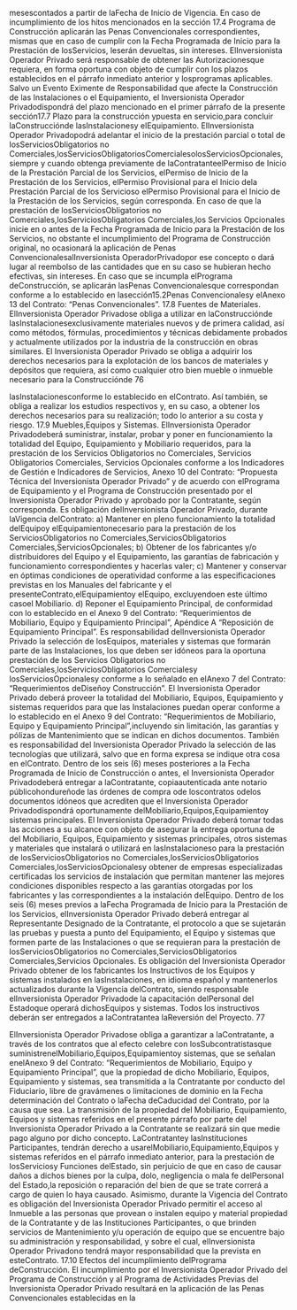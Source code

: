 mesescontados a partir de laFecha de Inicio de Vigencia.
En caso de incumplimiento de los hitos mencionados en la sección 17.4 Programa de Construcción aplicarán las
Penas Convencionales correspondientes, mismas que en caso de cumplir con la Fecha Programada de Inicio para la
Prestación de losServicios, leserán devueltas, sin intereses.
ElInversionista Operador Privado será responsable de obtener las Autorizacionesque requiera, en forma oportuna con
objeto de cumplir con los plazos establecidos en el párrafo inmediato anterior y losprogramas aplicables.
Salvo un Evento Eximente de Responsabilidad que afecte la Construcción de las Instalaciones o el Equipamiento, el
Inversionista Operador Privadodispondrá del plazo mencionado en el primer párrafo de la presente sección17.7 Plazo
para la construcción ypuesta en servicio,para concluir laConstrucciónde lasInstalacionesy elEquipamiento.
ElInversionista Operador Privadopodrá adelantar el inicio de la prestación parcial o total de losServiciosObligatorios no
Comerciales,losServiciosObligatoriosComercialesolosServiciosOpcionales, siempre y cuando obtenga previamente
de laContratanteelPermiso de Inicio de la Prestación Parcial de los Servicios, elPermiso de Inicio de la Prestación de
los Servicios, elPermiso Provisional para el Inicio dela Prestación Parcial de los Servicioso elPermiso Provisional para
el Inicio de la Prestación de los Servicios, según corresponda.
En caso de que la prestación de losServiciosObligatorios no Comerciales,losServiciosObligatorios Comerciales,los
Servicios Opcionales inicie en o antes de la Fecha Programada de Inicio para la Prestación de los Servicios, no
obstante el incumplimiento del Programa de Construcción original, no ocasionará la aplicación de Penas
ConvencionalesalInversionista OperadorPrivadopor ese concepto o dará lugar al reembolso de las cantidades que en
su caso se hubieran hecho efectivas, sin intereses. En caso que se incumpla elPrograma deConstrucción, se aplicarán
lasPenas Convencionalesque correspondan conforme a lo establecido en lasección15.2Penas Convencionalesy
elAnexo 13 del Contrato: “Penas Convencionales”.
17.8 Fuentes de Materiales.
ElInversionista Operador Privadose obliga a utilizar en laConstrucciónde lasInstalacionesexclusivamente materiales
nuevos y de primera calidad, así como métodos, fórmulas, procedimientos y técnicas debidamente probados y
actualmente utilizados por la industria de la construcción en obras similares.
El Inversionista Operador Privado se obliga a adquirir los derechos necesarios para la explotación de los bancos de
materiales y depósitos que requiera, así como cualquier otro bien mueble o inmueble necesario para la Construcciónde
76

lasInstalacionesconforme lo establecido en elContrato. Así también, se obliga a realizar los estudios respectivos y, en
su caso, a obtener los derechos necesarios para su realización; todo lo anterior a su costa y riesgo.
17.9 Muebles,Equipos y Sistemas.
ElInversionista Operador Privadodeberá suministrar, instalar, probar y poner en funcionamiento la totalidad del Equipo,
Equipamiento y Mobiliario requeridos, para la prestación de los Servicios Obligatorios no Comerciales, Servicios
Obligatorios Comerciales, Servicios Opcionales conforme a los Indicadores de Gestión e Indicadores de Servicios,
Anexo 10 del Contrato: “Propuesta Técnica del Inversionista Operador Privado” y de acuerdo con elPrograma de
Equipamiento y el Programa de Construcción presentado por el Inversionista Operador Privado y aprobado por la
Contratante, según corresponda.
Es obligación delInversionista Operador Privado, durante laVigencia delContrato:
a) Mantener en pleno funcionamiento la totalidad delEquipoy elEquipamientonecesario para la prestación de los
ServiciosObligatorios no Comerciales,ServiciosObligatorios Comerciales,ServiciosOpcionales;
b) Obtener de los fabricantes y/o distribuidores del Equipo y el Equipamiento, las garantías de fabricación y
funcionamiento correspondientes y hacerlas valer;
c) Mantener y conservar en óptimas condiciones de operatividad conforme a las especificaciones previstas en los
Manuales del fabricante y el presenteContrato,elEquipamientoy elEquipo, excluyendoen este último casoel
Mobiliario.
d) Reponer el Equipamiento Principal, de conformidad con lo establecido en el Anexo 9 del Contrato:
“Requerimientos de Mobiliario, Equipo y Equipamiento Principal”, Apéndice A “Reposición de
Equipamiento Principal”.
Es responsabilidad delInversionista Operador Privado la selección de losEquipos, materiales y sistemas que formarán
parte de las Instalaciones, los que deben ser idóneos para la oportuna prestación de los Servicios Obligatorios no
Comerciales,losServiciosObligatorios Comercialesy losServiciosOpcionalesy conforme a lo señalado en elAnexo 7
del Contrato: “Requerimientos deDiseñoy Construcción”.
El Inversionista Operador Privado deberá proveer la totalidad del Mobiliario, Equipos, Equipamiento y sistemas
requeridos para que las Instalaciones puedan operar conforme a lo establecido en el Anexo 9 del Contrato:
“Requerimientos de Mobiliario, Equipo y Equipamiento Principal”,incluyendo sin limitación, las garantías y pólizas
de Mantenimiento que se indican en dichos documentos.
También es responsabilidad del Inversionista Operador Privado la selección de las tecnologías que utilizará, salvo que
en forma expresa se indique otra cosa en elContrato.
Dentro de los seis (6) meses posteriores a la Fecha Programada de Inicio de Construcción o antes, el Inversionista
Operador Privadodeberá entregar a laContratante, copiaautenticada ante notario públicohondureñode las órdenes de
compra ode loscontratos odelos documentos idóneos que acrediten que el Inversionista Operador Privadodispondrá
oportunamente delMobiliario,Equipos,Equipamientoy sistemas principales.
El Inversionista Operador Privado deberá tomar todas las acciones a su alcance con objeto de asegurar la entrega
oportuna de del Mobiliario, Equipos, Equipamiento y sistemas principales, otros sistemas y materiales que instalará o
utilizará en lasInstalacioneso para la prestación de losServiciosObligatorios no Comerciales,losServiciosObligatorios
Comerciales,losServiciosOpcionalesy obtener de empresas especializadas certificadas los servicios de instalación que
permitan mantener las mejores condiciones disponibles respecto a las garantías otorgadas por los fabricantes y las
correspondientes a la instalación delEquipo.
Dentro de los seis (6) meses previos a laFecha Programada de Inicio para la Prestación de los Servicios, elInversionista
Operador Privado deberá entregar al Representante Designado de la Contratante, el protocolo a que se sujetarán las
pruebas y puesta a punto del Equipamiento, el Equipo y sistemas que formen parte de las Instalaciones o que se
requieran para la prestación de losServiciosObligatorios no Comerciales,ServiciosObligatorios Comerciales,Servicios
Opcionales.
Es obligación del Inversionista Operador Privado obtener de los fabricantes los Instructivos de los Equipos y sistemas
instalados en lasInstalaciones, en idioma español y mantenerlos actualizados durante la Vigencia delContrato, siendo
responsable elInversionista Operador Privadode la capacitación delPersonal del Estadoque operará dichosEquipos y
sistemas. Todos los instructivos deberán ser entregados a laContratantea laReversión del Proyecto.
77

ElInversionista Operador Privadose obliga a garantizar a laContratante, a través de los contratos que al efecto celebre
con losSubcontratistasque suministrenelMobiliario,Equipos,Equipamientoy sistemas, que se señalan enelAnexo 9
del Contrato: “Requerimientos de Mobiliario, Equipo y Equipamiento Principal”, que la propiedad de dicho
Mobiliario, Equipos, Equipamiento y sistemas, sea transmitida a la Contratante por conducto del Fiduciario, libre de
gravámenes o limitaciones de dominio en la Fecha determinación del Contrato o laFecha deCaducidad del Contrato,
por la causa que sea. La transmisión de la propiedad del Mobiliario, Equipamiento, Equipos y sistemas referidos en el
presente párrafo por parte del Inversionista Operador Privado a la Contratante se realizará sin que medie pago alguno
por dicho concepto.
LaContratantey lasInstituciones Participantes, tendrán derecho a usarelMobiliario,Equipamiento,Equipos y sistemas
referidos en el párrafo inmediato anterior, para la prestación de losServiciosy Funciones delEstado, sin perjuicio de que
en caso de causar daños a dichos bienes por la culpa, dolo, negligencia o mala fe delPersonal del Estado,la reposición
o reparación del bien de que se trate correrá a cargo de quien lo haya causado.
Asimismo, durante la Vigencia del Contrato es obligación del Inversionista Operador Privado permitir el acceso al
Inmueble a las personas que provean o instalen equipo y material propiedad de la Contratante y de las Instituciones
Participantes, o que brinden servicios de Mantenimiento y/u operación de equipo que se encuentre bajo su
administración y responsabilidad, y sobre el cual, elInversionista Operador Privadono tendrá mayor responsabilidad que
la prevista en esteContrato.
17.10 Efectos del incumplimiento delPrograma deConstrucción.
El incumplimiento por el Inversionista Operador Privado del Programa de Construcción y al Programa de Actividades
Previas del Inversionista Operador Privado resultará en la aplicación de las Penas Convencionales establecidas en la
